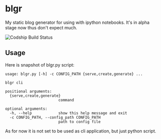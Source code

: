 # blgr

My static blog generator for using with ipython notebooks.
It's in alpha stage now thus don't expect much.

![Codship Build Status](https://codeship.com/projects/23f344f0-88ee-0132-d13f-02ce2f7c7d8a/status?branch=master)


## Usage

Here is snapshot of blgr.py script:

    usage: blgr.py [-h] -c CONFIG_PATH {serve,create,generate} ...

    blgr cli

    positional arguments:
      {serve,create,generate}
                            command

    optional arguments:
      -h, --help            show this help message and exit
      -c CONFIG_PATH, --config_path CONFIG_PATH
                            path to config file

As for now it is not set to be used as cli application, but just python script.
